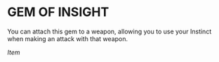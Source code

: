 # GEM OF INSIGHT

You can attach this gem to a weapon, allowing you to use your Instinct when making an attack with that weapon.

*Item*